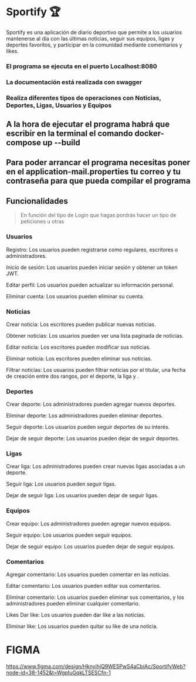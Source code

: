 # Sportify 🏆
Sportify es una aplicación de diario deportivo que permite a los usuarios mantenerse al día con las últimas noticias, seguir sus equipos, ligas y deportes favoritos, y participar en la comunidad mediante comentarios y likes.

### El programa se ejecuta en el puerto Localhost:8080
### La documentación está realizada con swagger
### Realiza diferentes tipos de operaciones con Noticias, Deportes, Ligas, Usuarios y Equipos

## A la hora de ejecutar el programa habrá que escribir en la terminal el comando docker-compose up --build 
## Para poder arrancar el programa necesitas poner en el application-mail.properties tu correo y tu contraseña para que pueda compilar el programa

## Funcionalidades
> En función del tipo de Login que hagas pordrás hacer un tipo de peticiones u otras

### Usuarios
Registro: Los usuarios pueden registrarse como regulares, escritores o administradores.

Inicio de sesión: Los usuarios pueden iniciar sesión y obtener un token JWT.

Editar perfil: Los usuarios pueden actualizar su información personal.

Eliminar cuenta: Los usuarios pueden eliminar su cuenta.

### Noticias
Crear noticia: Los escritores pueden publicar nuevas noticias.

Obtener noticias: Los usuarios pueden ver una lista paginada de noticias.

Editar noticia: Los escritores pueden modificar sus noticias.

Eliminar noticia: Los escritores pueden eliminar sus noticias.

Filtrar noticias: Los usuarios pueden filtrar noticias por el titular, una fecha de creación entre dos rangos, por el deporte, la liga y .

### Deportes
Crear deporte: Los administradores pueden agregar nuevos deportes.

Eliminar deporte: Los administradores pueden eliminar deportes.

Seguir deporte: Los usuarios pueden seguir deportes de su interés.

Dejar de seguir deporte: Los usuarios pueden dejar de seguir deportes.

### Ligas
Crear liga: Los administradores pueden crear nuevas ligas asociadas a un deporte.

Seguir liga: Los usuarios pueden seguir ligas.

Dejar de seguir liga: Los usuarios pueden dejar de seguir ligas.

### Equipos
Crear equipo: Los administradores pueden agregar nuevos equipos.

Seguir equipo: Los usuarios pueden seguir equipos.

Dejar de seguir equipo: Los usuarios pueden dejar de seguir equipos.

### Comentarios
Agregar comentario: Los usuarios pueden comentar en las noticias.

Editar comentario: Los usuarios pueden editar sus comentarios.

Eliminar comentario: Los usuarios pueden eliminar sus comentarios, y los administradores pueden eliminar cualquier comentario.

Likes
Dar like: Los usuarios pueden dar like a las noticias.

Eliminar like: Los usuarios pueden quitar su like de una noticia.

# FIGMA
https://www.figma.com/design/HknyihjQ9WE5PwS4aCbiAc/SportifyWeb?node-id=38-1452&t=WgpIuGqkLTSESCfn-1
